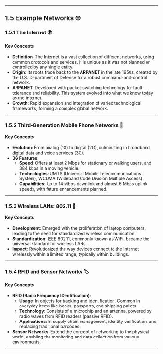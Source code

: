 

---

## 1.5 Example Networks 🌐
### 1.5.1 The Internet 🌍
#### **Key Concepts**
- **Definition**: The Internet is a vast collection of different networks, using common protocols and services. It is unique as it was not planned or controlled by any single entity.
- **Origin**: Its roots trace back to the **ARPANET** in the late 1950s, created by the U.S. Department of Defense for a robust command-and-control network.
- **ARPANET**: Developed with packet-switching technology for fault tolerance and reliability. This system evolved into what we know today as the Internet.
- **Growth**: Rapid expansion and integration of varied technological frameworks, forming a complex global network.

---

### 1.5.2 Third-Generation Mobile Phone Networks 📱
#### **Key Concepts**
- **Evolution**: From analog (1G) to digital (2G), culminating in broadband digital data and voice services (3G).
- **3G Features**:
  - **Speed**: Offers at least 2 Mbps for stationary or walking users, and 384 kbps in a moving vehicle.
  - **Technologies**: UMTS (Universal Mobile Telecommunications System), WCDMA (Wideband Code Division Multiple Access).
  - **Capabilities**: Up to 14 Mbps downlink and almost 6 Mbps uplink speeds, with future enhancements planned.

---

### 1.5.3 Wireless LANs: 802.11 📶
#### **Key Concepts**
- **Development**: Emerged with the proliferation of laptop computers, leading to the need for standardized wireless communication.
- **Standardization**: IEEE 802.11, commonly known as WiFi, became the universal standard for wireless LANs.
- **Impact**: Revolutionized the way devices connect to the Internet wirelessly within a limited range, typically within buildings.

---

### 1.5.4 RFID and Sensor Networks 🏷️
#### **Key Concepts**
- **RFID (Radio Frequency IDentification)**:
  - **Usage**: In objects for tracking and identification. Common in everyday items like books, passports, and shipping pallets.
  - **Technology**: Consists of a microchip and an antenna, powered by radio waves from RFID readers (passive RFID).
  - **Applications**: In supply chain management, identity verification, and replacing traditional barcodes.
- **Sensor Networks**: Extend the concept of networking to the physical world, enabling the monitoring and data collection from various environments.

---
